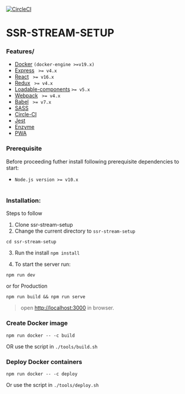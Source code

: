 [![CircleCI](https://circleci.com/gh/dev-ashishk/ssr-stream-setup.svg?style=shield)](https://circleci.com/gh/circleci/circleci-docs)

# SSR-STREAM-SETUP

### Features/

- [Docker](https://docs.docker.com/) `(docker-engine >=v19.x)`
- [Express](https://expressjs.com/) ` >= v4.x`
- [React](https://reactjs.org/) ` >= v16.x`
- [Redux](https://redux.js.org/) ` >= v4.x`
- [Loadable-components](https://loadable-components.com/) ` >= v5.x `
- [Webpack](https://webpack.js.org/) ` >= v4.x`
- [Babel](https://babeljs.io/) ` >= v7.x`
- [SASS](https://sass-lang.com/)
- [Circle-CI](https://circleci.com/) 
- [Jest](https://jestjs.io/)
- [Enzyme](https://enzymejs.github.io/enzyme/)
- [PWA](https://web.dev/progressive-web-apps/)


### Prerequisite
Before proceeding futher install following prerequisite dependencies to start:

- `Node.js version >= v10.x`
#

### Installation:

Steps to follow

1. Clone ssr-stream-setup
2. Change the current directory to `ssr-stream-setup`
```
cd ssr-stream-setup
```
3. Run the install `npm install`

4. To start the server run:
```
npm run dev 
```
or for Production
```
npm run build && npm run serve
```
> open <http://localhost:3000> in browser.

### Create Docker image

``` 
npm run docker -- -c build 
```
OR use the script in `./tools/build.sh`

### Deploy Docker containers

```
npm run docker -- -c deploy
```
Or use the script in `./tools/deploy.sh`
